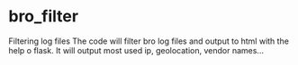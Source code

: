 # bro_filter
Filtering log files
The code will filter bro log files and output to html with the help o flask. It will output most used ip, geolocation, vendor names...
